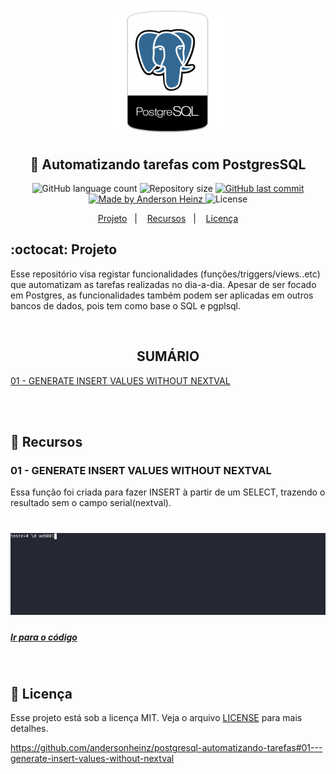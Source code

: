 <h1 align="center">
<img alt="Be The Hero" src="assets/img/postgres.png" height="'130" width="200px">
</h1>

<h2 align="center">
  🚀 Automatizando tarefas com PostgresSQL
</h2>

<p align="center">
  <img alt="GitHub language count" src="https://img.shields.io/github/languages/count/andersonheinz/postgresql-automatizando-tarefas">

  <img alt="Repository size" src="https://img.shields.io/github/repo-size/andersonheinz/postgresql-automatizando-tarefas">
  
  <a href="https://github.com/andersonheinz/postgresql-automatizando-tarefas/commits/master">
    <img alt="GitHub last commit" src="https://img.shields.io/github/last-commit/andersonheinz/postgresql-automatizando-tarefas">
  </a>

  <a href="#">
    <img alt="Made by Anderson Heinz" src="https://img.shields.io/badge/made%20by-andersonheinz-red">
  </a>

  <img alt="License" src="https://img.shields.io/badge/license-MIT-brightgreen">
</p>

<p align="center">
  <a href="#octocat-projeto">Projeto</a>&nbsp;&nbsp;&nbsp;|&nbsp;&nbsp;&nbsp;
  <a href="#rocket-recursos">Recursos</a>&nbsp;&nbsp;&nbsp;|&nbsp;&nbsp;&nbsp;
  <a href="#memo-licença">Licença</a>
</p>

## :octocat: Projeto
Esse repositório visa registar funcionalidades (funções/triggers/views..etc) que automatizam as tarefas realizadas no dia-a-dia. Apesar de ser focado em Postgres, as funcionalidades também podem ser aplicadas em outros bancos de dados, pois tem como base o SQL e pgplsql.

<br>

<h2 align="center">SUMÁRIO</h2>
<a href="#01---generate-insert-values-without-nextval">01 - GENERATE INSERT VALUES WITHOUT NEXTVAL</a>

<br><br>

## :rocket: Recursos

### 01 - GENERATE INSERT VALUES WITHOUT NEXTVAL
Essa função foi criada para fazer INSERT à partir de um SELECT, trazendo o resultado sem o campo serial(nextval).
<h1 align="center">
<img alt="Be The Hero" src="assets/gifs/generate_insert_values_without_nextval.gif">
</h1>

##### [Ir para o código](https://github.com/andersonheinz/postgresql-automatizando-tarefas/blob/master/functions/generate_insert_values_without_nextval.sql)

<br>

## :memo: Licença

Esse projeto está sob a licença MIT. Veja o arquivo [LICENSE](LICENSE.md) para mais detalhes.

https://github.com/andersonheinz/postgresql-automatizando-tarefas#01---generate-insert-values-without-nextval
